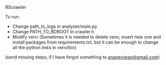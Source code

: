 RScrawler

To run: 
- Change path_to_logs in analyzer/main.py
- Change PATH_TO_BDBOOT in crawler.h
- Modify venv (Sometimes it is needed to delete venv, insert new one and install packages from requirements.txt, but it can be enough to change all the python links in venv/bin)

(send missing steps, if I have forgot something to ananeviwan@gmail.com)